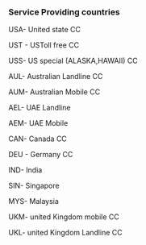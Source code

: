 ### Service Providing countries

USA- United state CC

UST - USToll free CC

USS- US special (ALASKA,HAWAII) CC

AUL- Australian Landline CC

AUM- Australian Mobile CC

AEL- UAE Landline

AEM- UAE Mobile

CAN- Canada CC

DEU - Germany CC

IND- India 

SIN- Singapore 

MYS- Malaysia

UKM- united Kingdom mobile CC

UKL- united Kingdom Landline CC
